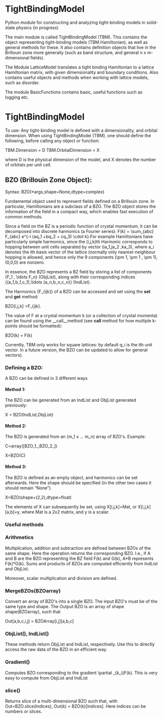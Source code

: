 # TightBindingModel
Python module for constructing and analyzing tight-binding models in solid-state physics (in progress)

The main module is called TightBindingModel (TBM). This contains the object representing tight-binding models (TBM.Hamiltonian), as well as general methods for these. It also contains definition objects that live in the Brillouin zone more generally (such as band structure, and general n x m-dimensional fields). 

The Module LatticeModel translates a tight binding Hamiltonian to a lattice Hamiltonian matrix, with given dimensionality and boundary conditions. Also contains useful objects and methods when working with lattice models, such as disorder.

The module BasicFunctions contains basic, useful functions such as logging etc. 


# TightBindingModel

To use:
Any tight-binding model is defined with a dimensionality, and orbital dimension. When using TightBindingModel (TBM), one should define the following, before calling any object or function:

TBM.Dimension = D
TBM.OrbitalDimension = X

where D is the physical dimension of the model, and X denotes the number of orbitals per unit cell. 

## BZO (Brillouin Zone Object): 
 
Syntax: BZO(*args,shape=None,dtype=complex) 
 
Fundamental object used to represent fields defined on a Brillouin zone. In particular, Hamiltonians are a subclass of a BZO. The BZO object stores the information of the field in a compact way, which enables fast execution of common methods.
 
Since a field on the BZ is a periodic function of crystal momentum, it can be decomposed into discrete harmonics (a Fourier series): F(k) = \sum_{abc} F_{abc} e^{-i (aq_1 +bq_2 + cq_3) \cdot k}.For example Hamiltonians have particularly simple harmonics, since the (i,j,k)th Harmonic corresponds to hopping between unit cells separated by vector  (ia_1,ja_2 ,ka_3), where  a_i denotes the ith basis vector of the lattice (normally only nearest-neighbour hopping is allowed, and hence only the 9 components  (\pm 1, \pm 1 , \pm 1), (0,0,0) are nonzero.  

In essence, the BZO represents a BZ field by storing a list of components {F_1 , \ldots F_n} (ObjList), along with their corresponding indices {(a_1,b_1,c_1),\ldots (a_n,b_n,c_n)} (IndList). 
 
The Harmonics \{F_{ijk}\} of a BZO can be accessed and set using the __set__ and __get__ method: 
 
BZO[i,j,k] =F_{ijk}. 
 
The value of F at a crystal momentum k (or a collection of crystal momenta) can be found using the __call__method (see __call__ method for how multiple k-points should be formatted): 
 
BZO(k) = F(k)
 
Currently, TBM only works for square lattices: by default q_i  is the ith unit vector. In a future version, the BZO can be updated to allow for general vectors).


### Defining a BZO:
A BZO can be defined in 3 different ways

#### Method 1: 
The BZO can be generated from an IndList and ObjList generated previously:

X = BZO(IndList,ObjList)

#### Method 2: 
The BZO is generated from an (m_1 x ... m_n) array of BZO's. Example:

C=array([BZO_1_,BZO_2_])

X=BZO(C)

#### Method 3: 
The BZO is defined as an empty object, and harmonics can be set afterwards. Here the shape should be specified (in the other two cases it should remain “None”). 

X=BZO(shape=(2,2),dtype=float)

The elements of X can subsequently be set, using X[i,j,k]=Mat, or X[i,j,k][a,b]=y, where Mat is a 2x2 matrix, and y is a scalar. 


### Useful methods 

### Arithmetics
Multiplication, addition and subtraction are defined between BZOs of the same shape. Here the operation returns the corresponding BZO. I.e., if A and B are the BZO representing the BZ field F(k) and G(k), A*B represents F(k)*G(k). Sums and products of BZOs are computed efficiently from IndList and ObjList. 

Moreover, scalar multiplication and division are defined.

### MergeBZOs(BZOarray)
Convert an array of BZO's into a single BZO. The input BZO's must be of the same type and shape. The Output BZO is an array of shape
shape(BZOarray), such that

Out[a,b,c,i,j] = BZOArray[i,j][a,b,c]

### ObjList(), IndList()
These methods return ObjList and IndList, respectively. Use this to directly access the raw data of the BZO in an efficient way. 
 
### Gradient()
Computes BZO corresponding to the gradient \partial _{k_i}F(k). This is very easy to compute from ObjList and IndList
 
### slice()
Returns slice of a multi-dimensional BZO such that, with
Out=BZO.slice(Indices), Out(k) = BZO(k)[Indices]. Here indices can
be numbers or slices.



